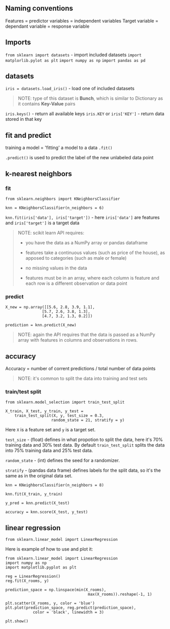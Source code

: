 ## Naming conventions
Features = predictor variables = independent variables
Target variable = dependant variable = response variable

## Imports
`from sklearn import datasets` - import included datasets
`import matplorlib.pylot as plt`
`import numpy as np`
`import pandas as pd`

## datasets
`iris = datasets.load_iris()` - load one of included datasets

> NOTE: type of this dataset is **Bunch**, which is similar to Dictionary as it contains **Key-Value** pairs

`iris.keys()` - return all available keys
`iris.KEY` or `iris['KEY']` - return data stored in that key

## fit and predict
training a model = 'fitting' a model to a data `.fit()`

`.predict()` is used to predict the label of the new unlabeled data point

## k-nearest neighbors

### fit

`from sklearn.neighbors import KNeighborsClassifier`

`knn = KNeighborsClassifier(n_neighbors = 6)`

`knn.fit(iris['data'], iris['target'])` - here `iris['data']` are features and `iris['target']` is a target data

> NOTE: scikit learn API requires:
>
> * you have the data as a NumPy array or pandas dataframe
>
> * features take a continuous values (such as price of the house), as apposed to categories (such as male or female)
>
> * no missing values in the data
>
> * features must be in an array, where each column is feature and each row is a different observation or data point

### predict

```
X_new = np.array([[5.6, 2.8, 3.9, 1.1],
                [5.7, 2.6, 3.8, 1.3],
                [4.7, 3.2, 1.3, 0.2]])

prediction = knn.predict(X_new)
```

> NOTE: again the API requires that the data is passed as a NumPy array with features in columns and observations in rows.

## accuracy

Accuracy = number of corrent predictions / total number of data points

> NOTE: it's common to split the data into training and test sets

### train/test split

`from sklearn.model_selection import train_test_split`

```
X_train, X_test, y_train, y_test =
    train_test_split(X, y, test_size = 0.3,
                    random_state = 21, stratify = y)
```

Here `X` is a feature set and `y` is a target set.

`test_size` - (float) defines in what propotion to split the data, here it's 70% training data and 30% test data. By default `train_test_split` splits the data into 75% training data and 25% test data.

`random_state` - (int) defines the seed for a randomizer.

`stratify` - (pandas data frame) defines labels for the split data, so it's the same as in the original data set.

```
knn = KNeighborsClassifier(n_neighbors = 8)

knn.fit(X_train, y_train)

y_pred = knn.predict(X_test)

accuracy = knn.score(X_test, y_test)
```

## linear regression

`from sklearn.linear_model import LinearRegression`

Here is example of how to use and plot it:

```
from sklearn.linear_model import LinearRegression
import numpy as np
import matplotlib.pyplot as plt

reg = LinearRegression()
reg.fit(X_rooms, y)

prediction_space = np.linspace(min(X_rooms),
                                    max(X_rooms)).reshape(-1, 1)

plt.scatter(X_rooms, y, color = 'blue')
plt.plot(prediction_space, reg.predict(prediction_space),
            color = 'black', linewidth = 3)

plt.show()
```

